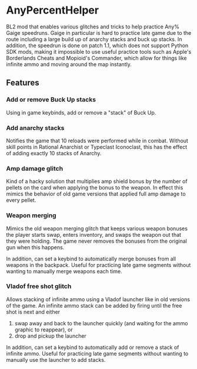 # AnyPercentHelper

BL2 mod that enables various glitches and tricks to help practice Any% Gaige speedruns. Gaige in particular is hard to 
practice late game due to the route including a large build up of anarchy stacks and buck up stacks. In addition, the
speedrun is done on patch 1.1, which does not support Python SDK mods, making it impossible to use useful practice tools 
such as Apple's Borderlands Cheats and Mopioid's Commander, which allow for things like infinite ammo and moving around 
the map instantly.

## Features

### Add or remove Buck Up stacks
Using in game keybinds, add or remove a "stack" of Buck Up.

### Add anarchy stacks
Notifies the game that 10 reloads were performed while in combat. Without skill points in Rational Anarchist or 
Typeclast Iconoclast, this has the effect of adding exactly 10 stacks of Anarchy.

### Amp damage glitch
Kind of a hacky solution that multiplies amp shield bonus by the number of pellets on the card when applying the bonus
to the weapon. In effect this mimics the behavior of old game versions that applied full amp damage to every pellet. 

### Weapon merging
Mimics the old weapon merging glitch that keeps various weapon bonuses the player starts swap, enters inventory, and
swaps the weapon out that they were holding. The game never removes the bonuses from the original gun when this happens.

In addition, can set a keybind to automatically merge bonuses from all weapons in the backpack. Useful for practicing
late game segments without wanting to manually merge weapons each time.

### Vladof free shot glitch
Allows stacking of infinite ammo using a Vladof launcher like in old versions of the game. An infinite ammo stack can be
added by firing until the free shot is next and either
1) swap away and back to the launcher quickly (and waiting for the ammo graphic to reappear), or
2) drop and pickup the launcher

In addition, can set a keybind to automatically add or remove a stack of infinite ammo. Useful for practicing
late game segments without wanting to manually use the launcher to add stacks.
